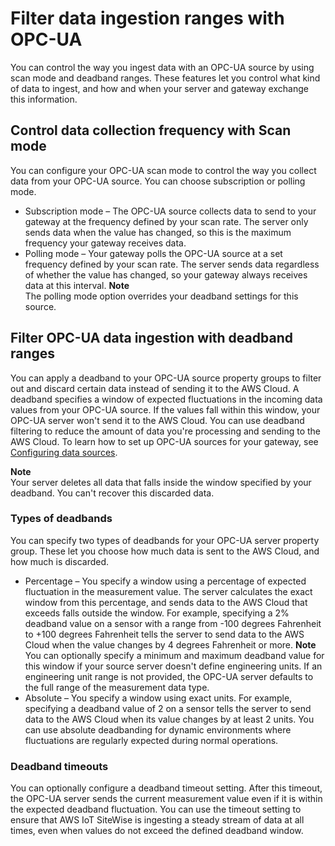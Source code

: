 # Filter data ingestion ranges with OPC\-UA<a name="opcua-data-acquisition"></a>

You can control the way you ingest data with an OPC\-UA source by using scan mode and deadband ranges\. These features let you control what kind of data to ingest, and how and when your server and gateway exchange this information\.

## Control data collection frequency with Scan mode<a name="opcua-scanmode"></a>

You can configure your OPC\-UA scan mode to control the way you collect data from your OPC\-UA source\. You can choose subscription or polling mode\.
+ Subscription mode – The OPC\-UA source collects data to send to your gateway at the frequency defined by your scan rate\. The server only sends data when the value has changed, so this is the maximum frequency your gateway receives data\.
+ Polling mode – Your gateway polls the OPC\-UA source at a set frequency defined by your scan rate\. The server sends data regardless of whether the value has changed, so your gateway always receives data at this interval\.
**Note**  
The polling mode option overrides your deadband settings for this source\.

## Filter OPC\-UA data ingestion with deadband ranges<a name="opcua-deadbanding"></a>

 You can apply a deadband to your OPC\-UA source property groups to filter out and discard certain data instead of sending it to the AWS Cloud\. A deadband specifies a window of expected fluctuations in the incoming data values from your OPC\-UA source\. If the values fall within this window, your OPC\-UA server won't send it to the AWS Cloud\. You can use deadband filtering to reduce the amount of data you're processing and sending to the AWS Cloud\. To learn how to set up OPC\-UA sources for your gateway, see [Configuring data sources](configure-sources.md)\.

**Note**  
 Your server deletes all data that falls inside the window specified by your deadband\. You can't recover this discarded data\.

### Types of deadbands<a name="deadband-types"></a>

 You can specify two types of deadbands for your OPC\-UA server property group\. These let you choose how much data is sent to the AWS Cloud, and how much is discarded\.
+ Percentage – You specify a window using a percentage of expected fluctuation in the measurement value\. The server calculates the exact window from this percentage, and sends data to the AWS Cloud that exceeds falls outside the window\. For example, specifying a 2% deadband value on a sensor with a range from \-100 degrees Fahrenheit to \+100 degrees Fahrenheit tells the server to send data to the AWS Cloud when the value changes by 4 degrees Fahrenheit or more\. 
**Note**  
 You can optionally specify a minimum and maximum deadband value for this window if your source server doesn't define engineering units\. If an engineering unit range is not provided, the OPC\-UA server defaults to the full range of the measurement data type\.
+ Absolute – You specify a window using exact units\. For example, specifying a deadband value of 2 on a sensor tells the server to send data to the AWS Cloud when its value changes by at least 2 units\. You can use absolute deadbanding for dynamic environments where fluctuations are regularly expected during normal operations\.

### Deadband timeouts<a name="deadband-timeout"></a>

 You can optionally configure a deadband timeout setting\. After this timeout, the OPC\-UA server sends the current measurement value even if it is within the expected deadband fluctuation\. You can use the timeout setting to ensure that AWS IoT SiteWise is ingesting a steady stream of data at all times, even when values do not exceed the defined deadband window\. 